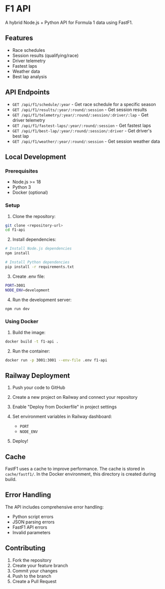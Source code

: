 # F1 API

A hybrid Node.js + Python API for Formula 1 data using FastF1.

## Features

- Race schedules
- Session results (qualifying/race)
- Driver telemetry
- Fastest laps
- Weather data
- Best lap analysis

## API Endpoints

- `GET /api/f1/schedule/:year` - Get race schedule for a specific season
- `GET /api/f1/results/:year/:round/:session` - Get session results
- `GET /api/f1/telemetry/:year/:round/:session/:driver/:lap` - Get driver telemetry
- `GET /api/f1/fastest-laps/:year/:round/:session` - Get fastest laps
- `GET /api/f1/best-lap/:year/:round/:session/:driver` - Get driver's best lap
- `GET /api/f1/weather/:year/:round/:session` - Get session weather data

## Local Development

### Prerequisites

- Node.js >= 18
- Python 3
- Docker (optional)

### Setup

1. Clone the repository:

```bash
git clone <repository-url>
cd f1-api
```

2. Install dependencies:

```bash
# Install Node.js dependencies
npm install

# Install Python dependencies
pip install -r requirements.txt
```

3. Create .env file:

```bash
PORT=3001
NODE_ENV=development
```

4. Run the development server:

```bash
npm run dev
```

### Using Docker

1. Build the image:

```bash
docker build -t f1-api .
```

2. Run the container:

```bash
docker run -p 3001:3001 --env-file .env f1-api
```

## Railway Deployment

1. Push your code to GitHub

2. Create a new project on Railway and connect your repository

3. Enable "Deploy from Dockerfile" in project settings

4. Set environment variables in Railway dashboard:

   - `PORT`
   - `NODE_ENV`

5. Deploy!

## Cache

FastF1 uses a cache to improve performance. The cache is stored in `cache/fastf1/`. In the Docker environment, this directory is created during build.

## Error Handling

The API includes comprehensive error handling:

- Python script errors
- JSON parsing errors
- FastF1 API errors
- Invalid parameters

## Contributing

1. Fork the repository
2. Create your feature branch
3. Commit your changes
4. Push to the branch
5. Create a Pull Request
